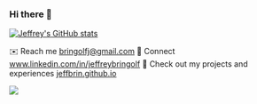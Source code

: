 ### Hi there 👋

[![Jeffrey's GitHub stats](https://github-readme-stats.vercel.app/api?username=jeffbrin)](https://github.com/anuraghazra/github-readme-stats)

✉️ Reach me [bringolfj@gmail.com](mailto:bringolfj@gmail.com)
🤝 Connect <a href="www.linkedin.com/in/jeffreybringolf">www.linkedin.com/in/jeffreybringolf</a>
💼 Check out my projects and experiences [jeffbrin.github.io](jeffbrin.github.io)

<!--
**jeffbrin/jeffbrin** is a ✨ _special_ ✨ repository because its `README.md` (this file) appears on your GitHub profile.

Here are some ideas to get you started:

- 🔭 I’m currently working on ...
- 🌱 I’m currently learning ...
- 👯 I’m looking to collaborate on ...
- 🤔 I’m looking for help with ...
- 💬 Ask me about ...
- 📫 How to reach me: ...
- 😄 Pronouns: ...
- ⚡ Fun fact: ...
-->

![](https://komarev.com/ghpvc/?username=jeffbrin)
